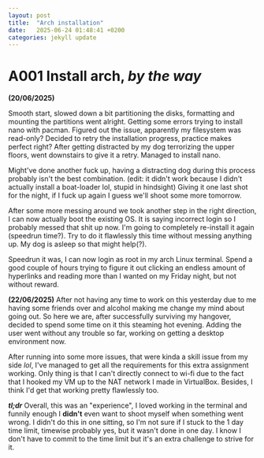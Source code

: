 ```yaml
---
layout: post
title:  "Arch installation"
date:   2025-06-24 01:48:41 +0200
categories: jekyll update
---
```


# A001 Install arch, *by the way*

**(20/06/2025)** 

Smooth start, slowed down a bit partitioning the disks, formatting and mounting the partitions went alright. 
Getting some errors trying to install nano with pacman. 
Figured out the issue, apparently my filesystem was read-only? Decided to retry the installation progress, practice makes perfect right?
After getting distracted by my dog terrorizing the upper floors, went downstairs to give it a retry. Managed to install nano.

Might've done another fuck up, having a distracting dog during this process probably isn't the best combination. (edit: it didn't work because I didn't actually install a boat-loader lol, stupid in hindsight) Giving it one last shot for the night, if I fuck up again I guess we'll shoot some more tomorrow.

After some more messing around we took another step in the right direction, I can now actually boot the existing OS. It is saying incorrect login so I probably messed that shit up now. I'm going to completely re-install it again (speedrun time?). Try to do it flawlessly this time without messing anything up. My dog is asleep so that might help(?).

Speedrun it was, I can now login as root in my arch Linux terminal. Spend a good couple of hours trying to figure it out clicking an endless amount of hyperlinks and reading more than I wanted on my Friday night, but not without reward. 

**(22/06/2025)** After not having any time to work on this yesterday due to me having some friends over and alcohol making me change my mind about going out. So here we are, after successfully surviving my hangover, decided to spend some time on it this steaming hot evening. Adding the user went without any trouble so far, working on getting a desktop environment now. 

After running into some more issues, that were kinda a skill issue from my side *lol*, I've managed to get all the requirements for this extra assignment working. Only thing is that I can't directly connect to wi-fi due to the fact that I hooked my VM up to the NAT network I made in VirtualBox. Besides, I think I'd get that working pretty flawlessly too. 

***tl;dr*** Overall, this was an "experience", I loved working in the terminal and funnily enough I **didn't** even want to shoot myself when something went wrong. I didn't do this in one sitting, so I'm not sure if I stuck to the 1 day time limit, timewise probably yes, but it wasn't done in one day. I know I don't have to commit to the time limit but it's an extra challenge to strive for it.